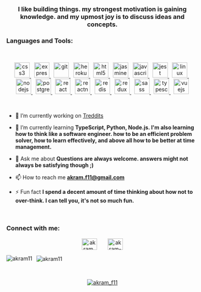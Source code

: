 

<h3 align="center">I like building things. my strongest motivation is gaining knowledge. and my upmost joy is to discuss ideas and concepts.</h3>

<h3 align="left">Languages and Tools:</h3>
&nbsp;

<p align="center">
    <a href="https://www.w3schools.com/css/" target="_blank">
        <img
            src="https://www.vectorlogo.zone/logos/netlifyapp_watercss/netlifyapp_watercss-official.svg"
            alt="css3"
            width="40"
            height="40"
        />
    </a>&nbsp;
    <a href="https://expressjs.com" target="_blank">
        <img
            src="https://www.vectorlogo.zone/logos/expressjs/expressjs-ar21.svg"
            alt="express"
            width="40"
            height="40"
        />
    </a>&nbsp;
    <a href="https://git-scm.com/" target="_blank">
        <img
            src="https://www.vectorlogo.zone/logos/git-scm/git-scm-icon.svg"
            alt="git"
            width="40"
            height="40"
        />
    </a>&nbsp;
    <a href="https://heroku.com" target="_blank">
        <img
            src="https://www.vectorlogo.zone/logos/heroku/heroku-icon.svg"
            alt="heroku"
            width="40"
            height="40"
        />
    </a>&nbsp;
    <a href="https://www.w3.org/html/" target="_blank">
        <img
            src="https://www.vectorlogo.zone/logos/w3_html5/w3_html5-icon.svg"
            alt="html5"
            width="40"
            height="40"
        />
    </a>&nbsp;
    <a href="https://jasmine.github.io/" target="_blank">
        <img
            src="https://www.vectorlogo.zone/logos/jasmine/jasmine-icon.svg"
            alt="jasmine"
            width="40"
            height="40"
        />
    </a>&nbsp;
    <a
        href="https://developer.mozilla.org/en-US/docs/Web/JavaScript"
        target="_blank"
    >
        <img
            src="https://upload.vectorlogo.zone/logos/javascript/images/239ec8a4-163e-4792-83b6-3f6d96911757.svg"
            alt="javascript"
            width="40"
            height="40"
        />
    </a>&nbsp;
    <a href="https://jestjs.io" target="_blank">
        <img
            src="https://www.vectorlogo.zone/logos/jestjsio/jestjsio-icon.svg"
            alt="jest"
            width="40"
            height="40"
        />
    </a>&nbsp;
    <a href="https://www.linux.org/" target="_blank">
        <img
            src="https://www.vectorlogo.zone/logos/linux/linux-icon.svg"
            alt="linux"
            width="40"
            height="40"
        />
    </a>&nbsp;
    <a href="https://nodejs.org" target="_blank">
        <img
            src="https://www.vectorlogo.zone/logos/nodejs/nodejs-ar21.svg"
            alt="nodejs"
            width="40"
            height="40"
        />
    </a>&nbsp;
    <a href="https://www.postgresql.org" target="_blank">
        <img
            src="https://www.vectorlogo.zone/logos/postgresql/postgresql-ar21.svg"
            alt="postgresql"
            width="40"
            height="40"
        />
    </a>&nbsp;
    <a href="https://reactjs.org/" target="_blank">
        <img
            src="https://www.vectorlogo.zone/logos/reactjs/reactjs-ar21.svg"
            alt="react"
            width="40"
            height="40"
        />
    </a>&nbsp;
    <a href="https://reactnative.dev/" target="_blank">
        <img
            src="https://reactnative.dev/img/header_logo.svg"
            alt="reactnative"
            width="40"
            height="40"
        />
    </a>&nbsp;
    <a href="https://redis.io" target="_blank">
        <img
            src="https://www.vectorlogo.zone/logos/redis/redis-icon.svg"
            alt="redis"
            width="40"
            height="40"
        />
    </a>&nbsp;
    <a href="https://redux.js.org" target="_blank">
        <img
            src="https://raw.githubusercontent.com/detain/svg-logos/780f25886640cef088af994181646db2f6b1a3f8/svg/redux.svg"
            alt="redux"
            width="40"
            height="40"
        />
    </a>&nbsp;
    <a href="https://sass-lang.com" target="_blank">
        <img
            src="https://www.vectorlogo.zone/logos/sass-lang/sass-lang-icon.svg"
            alt="sass"
            width="40"
            height="40"
        />
    </a>&nbsp;
    <a href="https://www.typescriptlang.org/" target="_blank">
        <img
            src="https://www.vectorlogo.zone/logos/typescriptlang/typescriptlang-icon.svg"
            alt="typescript"
            width="40"
            height="40"
        />
    </a>&nbsp;
    <a href="https://vuejs.org/" target="_blank">
        <img
            src="https://www.vectorlogo.zone/logos/vuejs/vuejs-icon.svg"
            alt="vuejs"
            width="40"
            height="40"
        />
    </a>
</p>
&nbsp;
&nbsp;
&nbsp;

- 🔭 I’m currently working on [Treddits](http://treddits.herokuapp.com/)

- 🌱 I’m currently learning **TypeScript, Python, Node.js. I'm also learning how to think like a software engineer. how to be an efficient problem solver, how to learn effectively, and above all how to be better at time management.**

- 💬 Ask me about **Questions are always welcome. answers might not always be satisfying though ;)**

- 📫 How to reach me **akram.f11@gmail.com**

- ⚡ Fun fact **I spend a decent amount of time thinking about how not to over-think. I can tell you, it's not so much fun.**

&nbsp;
&nbsp;
<h3 align="left">Connect with me:</h3>
<p align="center">
    <a href="https://twitter.com/akram_f11" target="blank"
        ><img
            align="center"
            src="https://cdn.jsdelivr.net/npm/simple-icons@3.0.1/icons/twitter.svg"
            alt="akram_f11"
            height="30"
            width="40"
    /></a>
    &nbsp;
    &nbsp;
    &nbsp;
    <a href="https://linkedin.com/in/akram-fa" target="blank"
        ><img
            align="center"
            src="https://cdn.jsdelivr.net/npm/simple-icons@3.0.1/icons/linkedin.svg"
            alt="akram-fa"
            height="30"
            width="40"
    /></a>
</p>

<span>
    <img
        align="left"
        src="https://github-readme-stats.vercel.app/api/top-langs?username=akram11&show_icons=true&locale=en&layout=compact"
        alt="akram11"
    />
</span>

<span>
    &nbsp;
    <img
        align="center"
        src="https://github-readme-stats.vercel.app/api?username=akram11&show_icons=true&locale=en"
        alt="akram11"
    />
</span>

   &nbsp;
   &nbsp;
   &nbsp;
   &nbsp;
            
<p align="center">
    <a href="https://twitter.com/akram_f11" target="blank"
        ><img
            src="https://img.shields.io/twitter/follow/akram_f11?logo=twitter&style=for-the-badge"
            alt="akram_f11"
    /></a>
</p>
